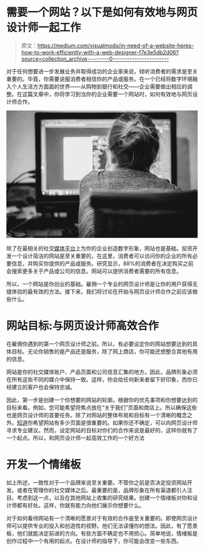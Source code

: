 # 需要一个网站？以下是如何有效地与网页设计师一起工作

> 原文：<https://medium.com/visualmodo/in-need-of-a-website-heres-how-to-work-efficiently-with-a-web-designer-f7e3e5db2d06?source=collection_archive---------0----------------------->

对于任何想要进一步发展业务并取得成功的企业家来说，倾听消费者的需求是至关重要的。毕竟，你需要说服消费者相信你的产品或服务。在一个已经将数字环境融入个人生活方方面面的世界——从购物到银行和社交——企业需要做出相应的调整。在这篇文章中，你将学习到当你的企业需要一个网站时，如何有效地与网页设计师合作。

![](img/f3eb47093375080623b83deeeeca8096.png)

除了在最相关的社交[媒体平台](https://visualmodo.com/7-benefits-of-using-online-sharing-platforms/)上为你的企业创造数字形象，网站也是基础。投资开发一个设计简洁的网站是至关重要的，在这里，消费者可以访问你的企业的所有必要信息，并购买你提供的产品或服务。研究显示，88%的消费者在决定购买之前会搜索更多关于产品或公司的信息。网站可以提供消费者需要的所有信息。

所以，一个网站是你创业的基础。雇佣一个专业的网页设计师是让你的用户获得无缝体验的最有效的方法。接下来，我们将讨论在开始与网页设计师合作之前应该做些什么。

# 网站目标:与网页设计师高效合作

在雇佣你遇到的第一个网页设计师之前。所以，有必要设定你的网站想要达到的具体目标。无论你销售的是产品还是服务，除了网上商店，你可能还想整合其他有用的信息。

网站是你的社交媒体账户、产品页面和公司信息汇集的地方。因此，品牌形象必须在所有这些不同的媒介中保持一致。这样，你会给任何新来者留下好印象，而你已经建立的客户也会保持忠诚。

因此，第一步是创建一个你想要的网站的轮廓。根据你的优先事项和你想要达到的目标来看。例如，您可能希望将焦点放在“关于我们”页面和商店上。所以确保这些也是网页设计师的首要任务。除了对网站的整体布局和目标有一个清晰的概念之外。[知道](https://visualmodo.com/building-a-website-amidst-covid-19-leveraging-online-collaboration/)你希望网站有多少页面是很重要的。如果你还不确定，可以向网页设计师寻求专业建议。然而，设定网站的目标对你们的合作来说是最好的，这样你就有了一个起点。所以，和网页设计师一起高效工作的一个好方法

# 开发一个情绪板

如上所述，一致性对于一个品牌来说至关重要。不管你之前是否决定投资网站开发。或者在管理你的社交媒体之后。最重要的是，品牌形象在所有渠道都引人注目。考虑到这一点，以及在其他网站上收集的研究结果。创建一个情绪板对你和设计师都有好处。这样，你就有能力向他们展示你想要什么。

对于如何看待网站有一个清晰的愿景对于有效的合作是至关重要的。即使网页设计师可以提供专业的投入和创造性的视野。他们无法读懂你的想法。因此，有了愿景板，他们就能决定前进的方向。有些方面不确定也不用担心。简单地说，情绪板是创作过程中一个有用的起点。在设计师的指导下，你可能会改变一些东西。